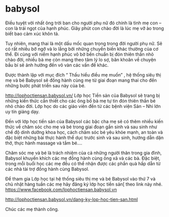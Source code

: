babysol
=======

Điều tuyệt vời nhất ông trời ban cho người phụ nữ đó chính là tình mẹ con – con là trái ngọt của hạnh phúc. Giây phút con chào đời là lúc mẹ vỡ ào trong biết bao cảm xúc khôn tả.


Tuy nhiên, mang thai là một dấu mốc quan trọng trong đời người phụ nữ. Sẽ có rất nhiều bỡ ngỡ và lo lắng bởi những chuyển biến khác thường của cơ thể. Đi cùng với niềm hạnh phúc vô bờ bến chuẩn bị đón thiên thần nhỏ chào đời, nhiều bà mẹ còn mang theo tâm lý lo sợ, băn khoăn về chuyện bầu bí sẽ ảnh hưởng đến vô vàn các vấn đề khác.

Được thành lập với mục đích “ Thấu hiểu điều mẹ muốn” , hệ thống siêu thị mẹ và bé Babysol sẽ đồng hành cùng mẹ từ giai đoạn mang thai cho đến những bước phát triển sau này của bé.

http://lophoctiensan.babysol.vn/ 
Lớp học Tiền sản của Babysol sẽ trang bị những kiến thức cần thiết cho các ông bố bà mẹ tự tin đón thiên thần bé nhỏ chào đời. Lớp học do các giáo viên đến từ các bệnh viện Sản – Nhi lớn uy tín giảng dạy.

Đến với lớp học tiền sản của Babysol các bậc cha mẹ sẽ có thêm nhiều kiến thức về chăm sóc cho mẹ và bé trong giai đoạn gần sinh và sau sinh như chế độ dinh dưỡng khoa học, cách chăm sóc bé yêu khỏe mạnh, an toàn và đặc biệt những bài thực hành thể dục trước sinh và sau sinh, hướng dẫn dặn thở, thực hành massage và tắm bé….

Chăm sóc mẹ và bé là trách nhiệm của cả những người thân trong gia đình, Babysol khuyến khích các mẹ đồng hành cùng ông xã và các bà. Đặc biệt, trong mỗi buổi học các mẹ đều có thể nhận được các phần quà hấp dẫn từ các nhà tài trợ đồng hành cùng Babysol.

Để tham gia Lớp học  tại hệ thống siêu thị mẹ và bé Babysol vào thứ 7 và chủ nhật hàng tuần các mẹ hãy đăng ký lớp học tiền sản[ theo link này nhé.
https://www.facebook.com/lophoctiensan.babysol.vn

http://lophoctiensan.babysol.vn/dang-ky-lop-hoc-tien-san.html

Chúc các mẹ thành công.

